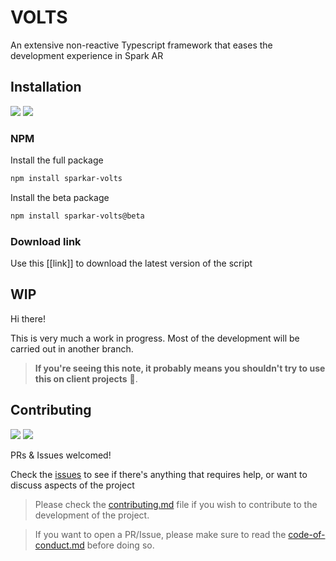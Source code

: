 # VOLTS
An extensive non-reactive Typescript framework that eases the development experience in Spark AR

## Installation
![](https://img.shields.io/npm/v/sparkar-volts/latest?color=informational&label=latest%20version%20%28npm%29)
![](https://img.shields.io/npm/v/sparkar-volts/beta?color=informational&label=beta%20version%20%28npm%29)

### NPM
Install the full package
```sh
npm install sparkar-volts
```
Install the beta package
```sh
npm install sparkar-volts@beta
```
<!-- Just install the volts.ts script into the current folder
```shell
npm install sparkar-volts@minimal
``` -->

### Download link
Use this \[\[link\]\] to download the latest version of the script 

## WIP

Hi there!

This is very much a work in progress. Most of the development will be carried out in another branch.

> **If you're seeing this note, it probably means you shouldn't try to use this on client projects** 😬.

## Contributing
![](https://img.shields.io/github/issues-raw/tomaspietravallo/sparkar-volts?color=green)
![](https://img.shields.io/github/issues-pr-raw/tomaspietravallo/sparkar-volts?color=green)

PRs & Issues welcomed!

Check the [issues](https://github.com/tomaspietravallo/sparkar-volts/issues) to see if there's anything that requires help, or want to discuss aspects of the project

> Please check the [contributing.md](contributing.md) file if you wish to contribute to the development of the project.

> If you want to open a PR/Issue, please make sure to read the [code-of-conduct.md](code-of-conduct.md) before doing so.
